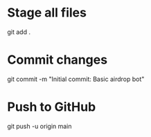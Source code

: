 # Stage all files
git add .

# Commit changes
git commit -m "Initial commit: Basic airdrop bot"

# Push to GitHub
git push -u origin main
